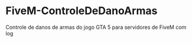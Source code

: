 # FiveM-ControleDeDanoArmas
Controle de danos de armas do jogo GTA 5 para servidores de FiveM com log

